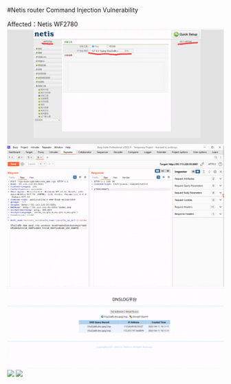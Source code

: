 #Netis router Command Injection Vulnerability

Affected：Netis WF2780
![](0.png)
![](1.png)
![](3.png)
![](4.png)
![](5.png)
